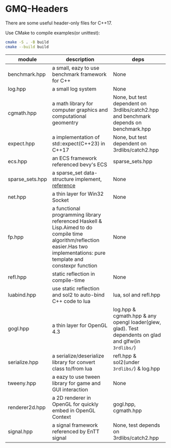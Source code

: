 # GMQ-Headers

There are some useful header-only files for C++17.

Use CMake to compile examples(or unittest):

```bash
cmake -S . -B build
cmake --build build
```


|module|description|deps|
|--|--|--|
|benchmark.hpp|a small, eazy to use benchmark framework for C++|None|
|log.hpp|a small log system|None|
|cgmath.hpp|a math library for computer graphics and computational geomentry|None, but test dependent on 3rdlibs/catch2.hpp and benchmark depends on benchmark.hpp|
|expect.hpp|a implementation of std::expect(C++23) in C++17|None, but test dependent on 3rdlibs/catch2.hpp|
|ecs.hpp|an ECS framework referenced bevy's ECS|sparse_sets.hpp|
|sparse_sets.hpp|a sparse_set data-structure implement, [reference](https://manenko.com/2021/05/23/sparse-sets.html)|None|
|net.hpp|a thin layer for Win32 Socket|None|
|fp.hpp|a functional programming library referenced Haskell & Lisp.Aimed to do compile time algorithm/reflection easier.Has two implementations: pure template and constexpr function|None|
|refl.hpp|static reflection in compile-time|None|
|luabind.hpp|use static reflection and sol2 to auto-bind C++ code to lua|lua, sol and refl.hpp|
|gogl.hpp|a thin layer for OpenGL 4.3|log.hpp & cgmath.hpp & any opengl loader(glew, glad). Test dependents on glad and glfw(in `3rdlibs/`)|
|serialize.hpp|a serialize/deserialize library for convert class to/from lua|refl.hpp & sol2(under `3rdlibs/`) & log.hpp|
|tweeny.hpp|a eazy to use tween library for game and GUI interaction|None|
|renderer2d.hpp|a 2D renderer in OpenGL for quickly embed in OpenGL Context|gogl.hpp, cgmath.hpp|
|signal.hpp|a signal framework referenced by EnTT signal|None, test depends on 3rdlibs/catch2.hpp|